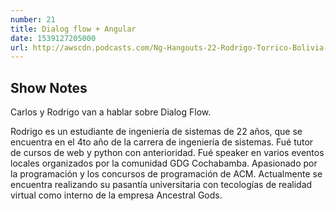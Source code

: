 ```yaml
---
number: 21
title: Dialog flow + Angular
date: 1539127205000
url: http://awscdn.podcasts.com/Ng-Hangouts-22-Rodrigo-Torrico-Bolivia-Dialog-flow-Angular-6551.mp3
---
```


## Show Notes

Carlos y Rodrigo van a hablar sobre Dialog Flow.

Rodrigo es un estudiante de ingeniería de sistemas de 22 años, que se encuentra en el 4to año de la carrera de ingeniería de sistemas. Fué tutor de cursos de web y python con anterioridad. Fué speaker en varios eventos locales organizados por la comunidad GDG Cochabamba.  Apasionado por la programación y los concursos de programación de ACM. Actualmente se encuentra realizando su pasantía universitaria con tecologías de realidad virtual como interno de la empresa Ancestral Gods.